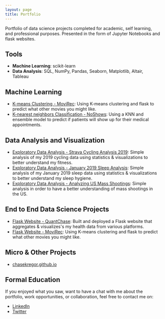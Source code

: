```yaml
---
layout: page
title: Portfolio
---
```


Portfolio of data science projects completed for academic, self learning, and professional purposes. Presented in the form of Jupyter Notebooks and flask websites.

## Tools
  - **Machine Learning**: scikit-learn
  - **Data Analysis**: SQL, NumPy, Pandas, Seaborn, Matplotlib, Altair, Tableau
  

## Machine Learning
- [K-means Clustering - MoviRec](https://movirec.herokuapp.com/): Using K-means clustering and flask to predict what other movies you might like.
- [K-nearest neighbors Classification - NoShows](https://github.com/chasekregor/NoShows/blob/master/Final%20Notebook/KregorFinalNoShows.ipynb): Using a KNN and ensemble model to predict if patients will show up for their medical appointments.

    
## Data Analysis and Visualization
- [Exploratory Data Analysis - Strava Cycling Analysis 2019](https://github.com/chasekregor/StravaCyclingAnalysis2019): Simple analysis of my 2019 cycling data using statistics & visualizations to better understand my fitness. 
- [Exploratory Data Analysis - January 2019 Sleep Analysis](http://chasekregor.com/january-2019-sleep-analysis): Simple analysis of my January 2019 sleep data using statistics & visualizations to better understand my sleep hygiene.
- [Exploratory Data Analysis - Analyzing US Mass Shootings](https://github.com/chasekregor/AnalyzingUSMassShootings/blob/master/usmassshootings.ipynb): Simple analysis in order to have a better understanding of mass shootings in the US.


## End to End Data Science Projects
- [Flask Website - QuantChase](https://quantified-chase.herokuapp.com/week): Built and deployed a Flask website that aggregates & visualizes's my health data from various platforms.
- [Flask Website - MoviRec](https://movirec.herokuapp.com/): Using K-means clustering and flask to predict what other movies you might like.

## Micro & Other Projects
- [chasekregor.github.io](https://chasekregor.com/)

## Formal Education


If you enjoyed what you saw, want to have a chat with me about the portfolio, work opportunities, or collaboration, feel free to contact me on:
- [LinkedIn](https://www.linkedin.com/in/chasekregor/)
- [Twitter](https://twitter.com/ChaseKregor)
  
